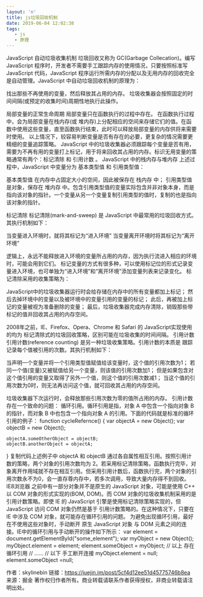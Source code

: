 ```yaml
---
layout: 'n'
title: js垃圾回收机制
date: 2019-06-04 12:02:38
tags:
   - js
   - 原理
---
```

 JavaScript 自动垃圾收集机制
垃圾回收又称为 GC(Garbage Collecation)。编写 JavaScript 程序时，开发者不需要手工跟踪内存的使用情况，只要按照标准写 JavaScript 代码，JavaScript 程序运行所需内存的分配以及无用内存的回收完全是自动管理。JavaScript 中自动垃圾回收机制的原理为：

找出那些不再使用的变量，然后释放其占用的内存。
垃圾收集器会按照固定的时间间隔(或预定的收集时间)周期性地执行此操作。

局部变量的正常生命周期
局部变量只在函数执行的过程中存在。
在函数执行过程中，会为局部变量在栈内存(或 堆内存)上分配相应的空间来存储它们的值。在函数中使用这些变量，直至函数执行结束，此时可以释放局部变量的内存供将来需要时使用。
以上情况下，较容易判断变量是否有存在的必要，更复杂的情况需要更精细的变量追踪策略。
JavaScript 中的垃圾收集器必须跟踪每个变量是否有用，需要为不再有用的变量打上标记，用于将来回收其占用的内存。标识无用变量的策略通常有两个：标记清除 和 引用计数 。
JavaScript 中的栈内存与堆内存
上述过程中，JavaScript 中变量分为 基本类型值 和 引用类型值：

基本类型值 在内存中占固定大小的空间，因此被保存在 栈内存 中；
引用类型值 是对象，保存在 堆内存 中。包含引用类型值的变量实际包含并非对象本身，而是指向该对象的指针。一个变量从另一个变量复制引用类型的值时，复制的也是指向该对象的指针。

标记清除
标记清除(mark-and-sweep) 是 JavaScript 中最常用的垃圾回收方式。其执行机制如下：

当变量进入环境时，就将其标记为“进入环境”
当变量离开环境时将其标记为“离开环境”

逻辑上，永远不能释放进入环境的变量所占用的内存，因为执行流进入相应的环境时，可能会用到它们。
标记变量的方式有很多种，可以使用标记位的形式记录变量进入环境，也可单独为“进入环境”和“离开环境”添加变量列表来记录变化。
标记清除采用的收集策略为：

JavaScript中的垃圾收集器运行时会给存储在内存中的所有变量都加上标记；
然后去掉环境中的变量以及被环境中的变量引用的变量的标记；
此后，再被加上标记的变量被视为准备删除的变量；
最后，垃圾收集器完成内存清除，销毁那些带标记的值并回收其占用的内存空间。

2008年之前，IE、Firefox、Opera、Chrome 和 Safari 的 JavaScript实现使用的均为 标记清除式的垃圾回收策略，区别可能在垃圾收集的时间间隔。
引用计数
引用计数(reference counting) 是另一种垃圾收集策略。引用计数的本质是 跟踪记录每个值被引用的次数。其执行机制如下：

当声明一个变量并将一个引用类型值赋值给该变量时，这个值的引用次数为1；
若同一个值(变量)又被赋值给另一个变量，则该值的引用次数加1；
但是如果包含对这个值引用的变量又取得了另外一个值，则这个值的引用次数减1；
当这个值的引用次数为0时，则无法再访问这个值，就可回收其占用的内存空间。

垃圾收集器下次运行时，会释放那些引用次数为零的值所占用的内存。
引用计数存在一个致命的问题： 循环引用。循环引用是指，对象 A 中包含一个指向对象 B 的指针，而对象 B 中也包含一个指向对象 A 的引用。下面的代码就是标准的循环引用的例子：
function cycleRefernce() {
    var objectA = new Object();
    var objectB = new Object();
    
    objectA.someOtherObject = objectB;
    objectB.anotherObject = objectA;
}
复制代码上述例子中 objectA 和 objectB 通过各自属性相互引用。按照引用计数的策略，两个对象的引用次数均为 2。若采用标记清除策略，函数执行完毕，对象离开作用域就不存在相互引用。但采用引用计数后，函数执行完，两个对象的引用次数永不为0，会一直存尊内存中，若多次调用，导致大量内存得不到回收。
IE8浏览器 之前中有一部分对象并不是原生的 JavaScript 对象，可能是使用 C++ 以 COM 对象的形式实现的(BOM, DOM)。而 COM 对象的垃圾收集机制采用的是 引用计数策略。即使 IE 的 JavaScript 引擎是使用标记清除策略实现的，但 JavaScript 访问 COM 对象仍然是基于 引用计数策略的。在这种情况下，只要在 IE 中涉及 COM 对象，就可能存在循环引用的问题。
为避免出现循环引用，最好在不使用这些对象时，手动断开 原生 JavaScript 对象 与 DOM 元素之间的连接。IE中的循环引用与手动断开的操作如下所示：
var element = document.getElementById("some_element");
var myObject = new Object();
myObject.element = element;
element.someObject = myObject;
// 以上 存在循环引用
// ...... 
// 以下 手工断开连接
myObject.element = null;
element.someObject =null;


作者：skylinebin
链接：https://juejin.im/post/5cf4d12ee51d45775746b8ea
来源：掘金
著作权归作者所有。商业转载请联系作者获得授权，非商业转载请注明出处。
